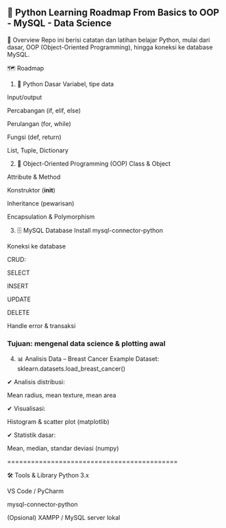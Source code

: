 <h2>📘 Python Learning Roadmap
From Basics to OOP - MySQL - Data Science </h2>

📍 Overview
Repo ini berisi catatan dan latihan belajar Python, mulai dari dasar, OOP (Object-Oriented Programming), hingga koneksi ke database MySQL.

🗺️ Roadmap
1. 🐍 Python Dasar
Variabel, tipe data

Input/output

Percabangan (if, elif, else)

Perulangan (for, while)

Fungsi (def, return)

List, Tuple, Dictionary

2. 🧱 Object-Oriented Programming (OOP)
Class & Object

Attribute & Method

Konstruktor (__init__)

Inheritance (pewarisan)

Encapsulation & Polymorphism

3. 🗄️ MySQL Database
Install mysql-connector-python

Koneksi ke database

CRUD:

SELECT

INSERT

UPDATE

DELETE

Handle error & transaksi

<h3> Tujuan: mengenal data science & plotting awal</h3>

4. 📊 Analisis Data – Breast Cancer Example
Dataset: sklearn.datasets.load_breast_cancer()

✔ Analisis distribusi:

  Mean radius, mean texture, mean area

✔ Visualisasi:

  Histogram & scatter plot (matplotlib)

✔ Statistik dasar:

  Mean, median, standar deviasi (numpy)

===========================================

🛠️ Tools & Library
Python 3.x

VS Code / PyCharm

mysql-connector-python

(Opsional) XAMPP / MySQL server lokal




